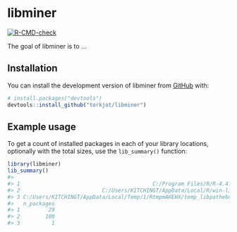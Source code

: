 
<!-- README.md is generated from README.Rmd. Please edit that file -->

# libminer

<!-- badges: start -->

[![R-CMD-check](https://github.com/torkjot/libminer/actions/workflows/R-CMD-check.yaml/badge.svg)](https://github.com/torkjot/libminer/actions/workflows/R-CMD-check.yaml)
<!-- badges: end -->

The goal of libminer is to …

## Installation

You can install the development version of libminer from
[GitHub](https://github.com/) with:

``` r
# install.packages("devtools")
devtools::install_github("torkjot/libminer")
```

## Example usage

To get a count of installed packages in each of your library locations,
optionally with the total sizes, use the `lib_summary()` function:

``` r
library(libminer)
lib_summary()
#>                                                                       Library
#> 1                                          C:/Program Files/R/R-4.4.1/library
#> 2                          C:/Users/KITCHINGT/AppData/Local/R/win-library/4.4
#> 3 C:/Users/KITCHINGT/AppData/Local/Temp/1/RtmpmAHEHX/temp_libpathebdc119d62db
#>   n_packages
#> 1         29
#> 2        100
#> 3          1
```

